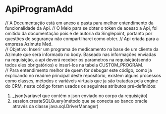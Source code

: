 # ApiProgramAdd

// A Documentação está em anexo à pasta para melhor entendimento da funcionalidade da Api.
// O Meio para se obter o token de acesso a Api, foi omitido da documentação pois é de autoria da Singlepoint, portanto por questões de segurança não compartilharei como obter.
// Api criada para a empresa Azimute Med.</br>
// Objetivo: Inserir um programa de medicamento na base de um cliente da Azimute que será informado no body. Baseado nas informações enviadas na requisição, a api deverá receber os parametros na requisição(sendo todos eles obrigatórios) e inserí-los na tabela CUSTOM_PROGRAM.</br>
// Para entendimento melhor de quem for debugar este código, como ja explicando no readme principal deste repositório, existem alguns processos como classes, métodos e variáveis virtuais que ja são tratadas pela engine do CRM, neste código foram usados os seguintes atributos pré-definidos: </br>
1. _json(variável que contém o json enviado no corpo da requisição)
2. session.createSQLQuery(método que se conecta ao banco oracle através da classe java.sql.DriverManager)</br>
